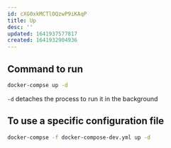 ```yaml
---
id: cXG0xkMCTlOQzwP9iKAqP
title: Up
desc: ''
updated: 1641937577817
created: 1641932904936
---
```


## Command to run

```bash
docker-compse up -d
```

`-d` detaches the process to run it in the background

## To use a specific configuration file

```bash
docker-compse -f docker-compose-dev.yml up -d
```
